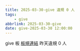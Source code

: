 ```yaml
---
title: 2025-03-30-give 違規 0 人
tags:
    - give
abbrlink: 2025-03-30-give
date: give-2025-03-30 12:00:00
---
```

give 板 [板規連結](https://www.ptt.cc/bbs/give/M.1612495900.A.C32.html)
昨天違規 0 人
